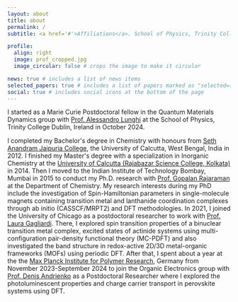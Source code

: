 ```yaml
---
layout: about
title: about
permalink: /
subtitle: <a href='#'>Affiliations</a>. School of Physics, Trinity College Dublin

profile:
  align: right
  image: prof_cropped.jpg
  image_circular: false # crops the image to make it circular

news: true # includes a list of news items
selected_papers: true # includes a list of papers marked as "selected={true}"
social: true # includes social icons at the bottom of the page
---
```


I started as a Marie Curie Postdoctoral fellow in the Quantum Materials Dynamics group with [Prof. Alessandro Lunghi](https://www.tcd.ie/physics/research/groups/quantum-materials-dynamics/) at the School of Physics, Trinity College Dublin, Ireland in October 2024.

I completed my Bachelor's degree in Chemistry with honours from [Seth Anandram Jaipuria College](https://www.sajaipuriacollege.ac.in/), the University of Calcutta, West Bengal, India in 2012. I finished my Master's degree with a specialization in Inorganic Chemistry at the [University of Calcutta (Rajabazar Science College, Kolkata)](https://www.caluniv.ac.in/academic/Chemistry.html) in 2014. Then I moved to the Indian Institute of Technology Bombay, Mumbai in 2015 to conduct my Ph.D. research with [Prof. Gopalan Rajaraman](https://www.chem.iitb.ac.in/~rajaraman/) at the Department of Chemistry. My research interests during my PhD include the investigation of Spin-Hamiltonian parameters in single-molecule magnets containing transition metal and lanthanide coordination complexes through ab initio (CASSCF/MRPT2) and DFT methodologies. In 2021, I joined the University of Chicago as a postdoctoral researcher to work with [Prof. Laura Gagliardi](https://gagliardigroup.uchicago.edu/). There, I explored spin transition properties of a binuclear transition metal complex, excited states of actinide systems using multi-configuration pair-density functional theory (MC-PDFT) and also investigated the band structure in redox-active 2D/3D metal-organic frameworks (MOFs) using periodic DFT. After that, I spent about a year at the the [Max Planck Institute for Polymer Research](https://www.mpip-mainz.mpg.de/), Germany from November 2023-September 2024 to join the Organic Electronics group with [Prof. Denis Andrienko](https://pages-andrienko-10bcaa2045685d6c9509367c68ef5f030a701b968e1f8e8.pages.mpip-mainz.mpg.de/people/sarkar/) as a Postdoctoral Researcher where I explored the photoluminescent properties and charge carrier transport in perovskite systems using DFT.

